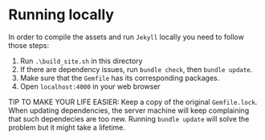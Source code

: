 # Running locally

In order to compile the assets and run `Jekyll` locally you need to follow those steps:

1. Run `.\build_site.sh` in this directory
2. If there are dependency issues, run `bundle check`, then `bundle update`.
3. Make sure that the `Gemfile` has its corresponding packages.
3. Open `localhost:4000` in your web browser


TIP TO MAKE YOUR LIFE EASIER:
Keep a copy of the original `Gemfile.lock`. When updating dependencies, the server machine will keep complaining that such dependecies are too new. Running `bundle update` will solve the problem but it might take a lifetime.